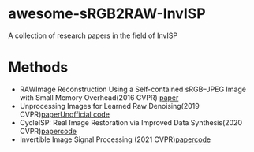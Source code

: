 # awesome-sRGB2RAW-InvISP
A collection of research papers in the field of InvISP

# Methods
- RAWImage Reconstruction Using a Self-contained sRGB–JPEG Image with Small Memory Overhead(2016 CVPR) [paper](https://openaccess.thecvf.com/content_cvpr_2016/papers/Nguyen_RAW_Image_Reconstruction_CVPR_2016_paper.pdf)
- Unprocessing Images for Learned Raw Denoising(2019 CVPR)[paper](https://people.csail.mit.edu/tfxue/papers/cvpr2019_unprocess.pdf)[Unofficial code](https://github.com/aasharma90/UnprocessDenoising_PyTorch)
- CycleISP: Real Image Restoration via Improved Data Synthesis(2020 CVPR)[paper](https://openaccess.thecvf.com/content_CVPR_2020/papers/Zamir_CycleISP_Real_Image_Restoration_via_Improved_Data_Synthesis_CVPR_2020_paper.pdf)[code](https://github.com/swz30/CycleISP)
- Invertible Image Signal Processing (2021 CVPR)[paper](https://cqf.io/papers/Invertible_ISP_CVPR2021.pdf)[code](https://github.com/yzxing87/Invertible-ISP)
